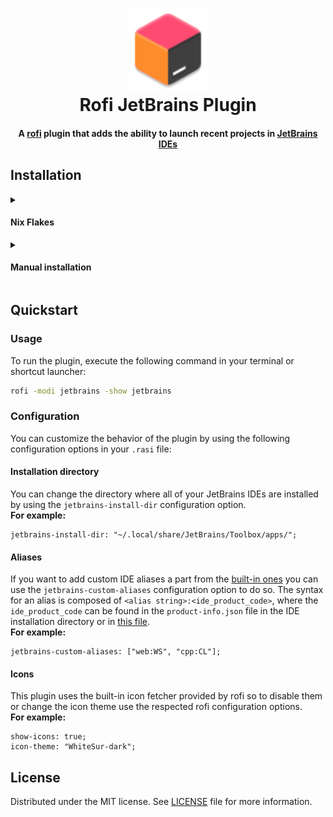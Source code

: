 <!--suppress HtmlDeprecatedAttribute -->
<h1 align="center">
    <a href="https://github.com/zakuciael/rofi-jetbrains">
        <img alt="Rofi JetBrains" src="assets/logo.svg" width="130" />
    </a>
    <br />
    Rofi JetBrains Plugin
</h1>

<h4 align="center">
    A <a href="https://github.com/davatorium/rofi">rofi</a> plugin
    that adds the ability to launch recent projects in <a href="https://www.jetbrains.com/">JetBrains IDEs</a>
</h4>

## Installation

<details>
<summary><h4>Nix Flakes</h4></summary>
To install this plugin on a flake-based NixOS system, a bare-minimum configuration would look as follows:
<pre lang="nix">
# flake.nix
{
  inputs = {
    nixpkgs.url = "github:nixos/nixpkgs?ref=nixos-unstable";
    rofi-jetbrains = {
      url = "github:zakuciael/rofi-jetbrains";
      # inputs.nixpkgs.follows = "nixpkgs";
    };
  };
  outputs = { self, nixpkgs, ... }@inputs: {
    nixosConfigurations."default" = nixpkgs.lib.nixosSystem rec {
      system = "x86_64-linux";
      specialArgs = {
        # Pass system and inputs to the configuration.nix file
        inherit system inputs;
      };
      modules = [
        ./configuration.nix
      ];
    };
  };
}
</pre>
<pre lang="nix">
# configuration.nix
{ inputs, system, ... }: {
  imports = [
    # Hardware config generated by the NixOS Installer
    ./hardware-configuration.nix
  ];
  environment.systemPackages = [inputs.rofi-jetbrains.packages.${system}.default];
  system.stateVersion = "24.11";
}
</pre>
</details>

<details>
<summary><h4>Manual installation</h4></summary>
<h3>Prerequirements</h3>
<ul>
    <li>GNU C Library (glib)</li>
    <li>GTK3</li>
    <li>GNU make utility (make)</li>
    <li>pkg-config</li>
</ul>

<h3>Building</h3>
To build the plugin run `make` or `make build` command in the project root.
<h3>Installation</h3>
To install the plugin system-wide run `make install` command after building the project.
</details>

## Quickstart

### Usage

To run the plugin, execute the following command in your terminal or shortcut launcher:

```bash
rofi -modi jetbrains -show jetbrains
```

### Configuration

You can customize the behavior of the plugin by using the following configuration options in your `.rasi` file:

#### Installation directory

You can change the directory where all of your JetBrains IDEs are installed by using the `jetbrains-install-dir`
configuration option.  
**For example:**

```rasi
jetbrains-install-dir: "~/.local/share/JetBrains/Toolbox/apps/";
```

#### Aliases

If you want to add custom IDE aliases a part from the [built-in ones](src/ide/mod.rs#L53) you can use the
`jetbrains-custom-aliases` configuration option to do so.
The syntax for an alias is composed of `<alias string>:<ide_product_code>`, where the `ide_product_code` can be found
in the `product-info.json` file in the IDE installation directory or
in [this file](src/ide/mod.rs#L30).  
**For example:**

```rasi
jetbrains-custom-aliases: ["web:WS", "cpp:CL"];
```

#### Icons

This plugin uses the built-in icon fetcher provided by rofi so to disable them or change the icon theme use the
respected rofi configuration options.  
**For example:**

```rasi
show-icons: true;
icon-theme: "WhiteSur-dark";
```

## License

Distributed under the MIT license. See [LICENSE](LICENSE) file for more information.